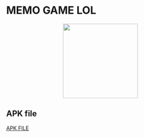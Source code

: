 # MEMO GAME LOL

<div align="center">
<image src="https://user-images.githubusercontent.com/72881474/161390294-5edaf48b-4330-4127-9cf5-ed181c1c4234.png" width="200"  />
 </div>


## APK file
[APK FILE](https://drive.google.com/file/d/1F4UkwqWG-_mv6LvjxYhDipiRqLN_lvKL/view?usp=sharing)
